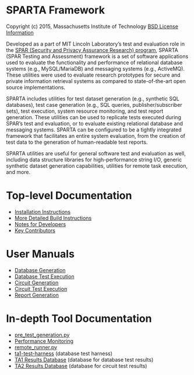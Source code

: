 SPARTA Framework
===============================================================================

Copyright (c) 2015, Massachusetts Institute of Technology
[BSD License Information](LICENSE.md)

Developed as a part of MIT Lincoln Laboratory’s test and evaluation role in the [SPAR (Security and Privacy Assurance Research) program](http://www.iarpa.gov/index.php/research-programs/spar), SPARTA (SPAR Testing and Assessment) framework is a set of software applications used to evaluate the functionality and performance of relational database systems (e.g., MySQL/MariaDB) and messaging systems (e.g., ActiveMQ). These utilities were used to evaluate research prototypes for secure and private information retrieval systems as compared to state-of-the-art open source implementations. 

SPARTA includes utilities for test dataset generation (e.g., synthetic SQL databases), test case generation (e.g., SQL queries, publisher/subscriber sets), test execution, system resource monitoring, and test report generation. These utilities can be used to replicate tests executed during SPAR’s test and evaluation, or to evaluate existing relational database and messaging systems. SPARTA can be configured to be a tightly integrated framework that facilitates an entire system evaluation, from the creation of test data to the generation of human-readable test reports. 

SPARTA utilities are useful for general software test and evaluation as well, including data structure libraries for high-performance string I/O, generic synthetic dataset generation capabilities, utilities for remote task execution, and more.

Top-level Documentation
===============================================================================
- [Installation Instructions](docs/INSTALL.md)
- [More Detailed Build Instructions](docs/BUILD.md)
- [Notes for Developers](docs/CONTRIBUTE.md)
- [Key Contributors](docs/ACKNOWLEDGEMENTS.md)

User Manuals
===============================================================================
- [Database Generation](docs/user-manuals/DB_GENERATION.md)
- [Database Test Execution](docs/user-manuals/DB_TEST_EXECUTION.md)
- [Circuit Generation](docs/user-manuals/CIRCUIT_GENERATION.md)
- [Circuit Test Execution](docs/user-manuals/CIRCUIT_TEST_EXECUTION.md)
- [Report Generation](docs/user-manuals/REPORT_GENERATION.md)

In-depth Tool Documentation
===============================================================================
- [pre_test_generation.py](docs/tool-docs/pre_test_generation.md)
- [Performance Monitoring](docs/tool-docs/perf_monitoring.md)
- [remote_runner.py](docs/tool-docs/remote_runner.md)
- [ta1-test-harness](docs/tool-docs/ta1-test-harness.md) (database test harness)
- [TA1 Results Database](docs/tool-docs/ta1-results-database.md) (database for database test results)
- [TA2 Results Database](docs/tool-docs/ta2-results-database.md) (database for circuit test results)
